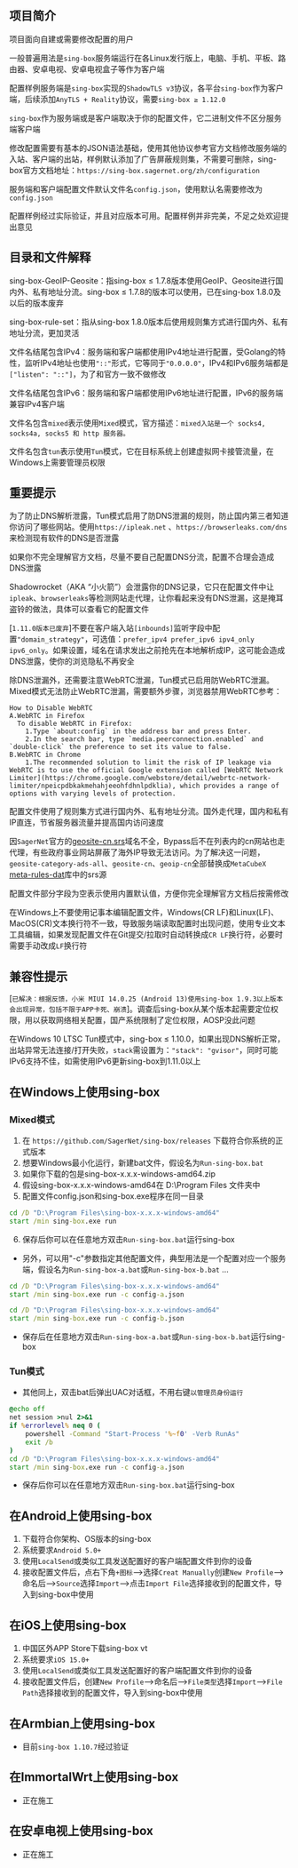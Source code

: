 ## 项目简介

项目面向自建或需要修改配置的用户

一般普遍用法是`sing-box`服务端运行在各Linux发行版上，电脑、手机、平板、路由器、安卓电视、安卓电视盒子等作为客户端

配置样例服务端是`sing-box`实现的`ShadowTLS v3`协议，各平台`sing-box`作为客户端，后续添加`AnyTLS + Reality`协议，需要`sing-box ≥ 1.12.0`

`sing-box`作为服务端或是客户端取决于你的配置文件，它二进制文件不区分服务端客户端

修改配置需要有基本的JSON语法基础，使用其他协议参考官方文档修改服务端的入站、客户端的出站，样例默认添加了广告屏蔽规则集，不需要可删除，sing-box官方文档地址：`https://sing-box.sagernet.org/zh/configuration`

服务端和客户端配置文件默认文件名`config.json`，使用默认名需要修改为`config.json`

配置样例经过实际验证，并且对应版本可用。配置样例并非完美，不足之处欢迎提出意见




  ## 目录和文件解释

sing-box-GeoIP-Geosite：指sing-box ≤ 1.7.8版本使用GeoIP、Geosite进行国内外、私有地址分流。sing-box ≤ 1.7.8的版本可以使用，已在sing-box 1.8.0及以后的版本废弃

sing-box-rule-set：指从sing-box 1.8.0版本后使用规则集方式进行国内外、私有地址分流，更加灵活

文件名结尾包含IPv4：服务端和客户端都使用IPv4地址进行配置，受Golang的特性，监听IPv4地址也使用`"::"`形式，它等同于`"0.0.0.0"`，IPv4和IPv6服务端都是`["listen": "::"]`，为了和官方一致不做修改

文件名结尾包含IPv6：服务端和客户端都使用IPv6地址进行配置，IPv6的服务端兼容IPv4客户端

文件名包含`mixed`表示使用`Mixed`模式，官方描述：`mixed入站是一个 socks4, socks4a, socks5 和 http 服务器。`

文件名包含`tun`表示使用`Tun`模式，它在目标系统上创建虚拟网卡接管流量，在Windows上需要管理员权限



  ## 重要提示

为了防止DNS解析泄露，Tun模式启用了防DNS泄漏的规则，防止国内第三者知道你访问了哪些网站。使用`https://ipleak.net` 、`https://browserleaks.com/dns` 来检测现有软件的DNS是否泄露

如果你不完全理解官方文档，尽量不要自己配置DNS分流，配置不合理会造成DNS泄露

Shadowrocket（AKA “小火箭”）会泄露你的DNS记录，它只在配置文件中让`ipleak`、`browserleaks`等检测网站走代理，让你看起来没有DNS泄漏，这是掩耳盗铃的做法，具体可以查看它的配置文件

[`1.11.0版本已废弃`]不要在客户端入站`[inbounds]`监听字段中配置`"domain_strategy"`，可选值：`prefer_ipv4 prefer_ipv6 ipv4_only ipv6_only`。如果设置，域名在请求发出之前抢先在本地解析成IP，这可能会造成DNS泄露，使你的浏览隐私不再安全

除DNS泄漏外，还需要注意WebRTC泄漏，Tun模式已启用防WebRTC泄漏。Mixed模式无法防止WebRTC泄漏，需要额外步骤，浏览器禁用WebRTC参考：

  ```
How to Disable WebRTC
  A.WebRTC in Firefox
    To disable WebRTC in Firefox:
      1.Type `about:config` in the address bar and press Enter.
      2.In the search bar, type `media.peerconnection.enabled` and `double-click` the preference to set its value to false.
  B.WebRTC in Chrome
      1.The recommended solution to limit the risk of IP leakage via WebRTC is to use the official Google extension called [WebRTC Network Limiter](https://chrome.google.com/webstore/detail/webrtc-network-limiter/npeicpdbkakmehahjeeohfdhnlpdklia), which provides a range of options with varying levels of protection.
  ```

配置文件使用了规则集方式进行国内外、私有地址分流。国外走代理，国内和私有IP直连，节省服务器流量并提高国内访问速度

因`SagerNet`官方的[geosite-cn.srs](https://raw.githubusercontent.com/SagerNet/sing-geosite/refs/heads/rule-set/geosite-cn.srs)域名不全，Bypass后不在列表内的cn网站也走代理，有些政府事业网站屏蔽了海外IP导致无法访问。为了解决这一问题，`geosite-category-ads-all`、`geosite-cn`、`geoip-cn`全部替换成`MetaCubeX` [meta-rules-dat](https://github.com/MetaCubeX/meta-rules-dat/tree/sing)库中的srs源

配置文件部分字段为空表示使用内置默认值，方便你完全理解官方文档后按需修改

在Windows上不要使用记事本编辑配置文件，Windows(CR LF)和Linux(LF)、MacOS(CR)文本换行符不一致，导致服务端读取配置时出现问题，使用专业文本工具编辑，如果发现配置文件在Git提交/拉取时自动转换成`CR LF`换行符，必要时需要手动改成`LF`换行符



## 兼容性提示

[`已解决：根据反馈，小米 MIUI 14.0.25 (Android 13)使用sing-box 1.9.3以上版本会出现异常，包括不限于APP卡死、崩溃`]。调查后sing-box从某个版本起需要定位权限，用以获取网络相关配置，国产系统限制了定位权限，AOSP没此问题

在Windows 10 LTSC Tun模式中，sing-box ≤ 1.10.0，如果出现DNS解析正常，出站异常无法连接/打开失败，`stack`需设置为：`"stack": "gvisor"`，同时可能IPv6支持不佳，如需使用IPv6更新sing-box到1.11.0以上



## 在Windows上使用sing-box

### Mixed模式

1. 在 `https://github.com/SagerNet/sing-box/releases` 下载符合你系统的正式版本
2. 想要Windows最小化运行，新建bat文件，假设名为`Run-sing-box.bat`
3. 如果你下载的包是sing-box-x.x.x-windows-amd64.zip
4. 假设sing-box-x.x.x-windows-amd64在 D:\Program Files 文件夹中
5. 配置文件config.json和sing-box.exe程序在同一目录

```bat
cd /D "D:\Program Files\sing-box-x.x.x-windows-amd64"
start /min sing-box.exe run
```

6. 保存后你可以在任意地方双击`Run-sing-box.bat`运行sing-box

* 另外，可以用"-c"参数指定其他配置文件，典型用法是一个配置对应一个服务端，假设名为`Run-sing-box-a.bat`或`Run-sing-box-b.bat` ...

```bat
cd /D "D:\Program Files\sing-box-x.x.x-windows-amd64"
start /min sing-box.exe run -c config-a.json
```

```bat
cd /D "D:\Program Files\sing-box-x.x.x-windows-amd64"
start /min sing-box.exe run -c config-b.json
```

* 保存后在任意地方双击`Run-sing-box-a.bat`或`Run-sing-box-b.bat`运行sing-box

### Tun模式

* 其他同上，双击bat后弹出UAC对话框，不用右键`以管理员身份运行`

```bat
@echo off
net session >nul 2>&1
if %errorlevel% neq 0 (
    powershell -Command "Start-Process '%~f0' -Verb RunAs"
    exit /b
)
cd /D "D:\Program Files\sing-box-x.x.x-windows-amd64"
start /min sing-box.exe run -c config-a.json
```

* 保存后你可以在任意地方双击`Run-sing-box.bat`运行sing-box



## 在Android上使用sing-box

1. 下载符合你架构、OS版本的sing-box
2. 系统要求`Android 5.0+`
3. 使用`LocalSend`或类似工具发送配置好的客户端配置文件到你的设备
4. 接收配置文件后，点右下角`+图标`-->选择`Creat Manually`创建`New Profile`-->命名后-->`Source`选择`Import`-->点击`Import File`选择接收到的配置文件，导入到sing-box中使用



## 在iOS上使用sing-box

1. 中国区外APP Store下载sing-box vt
2. 系统要求`iOS 15.0+`
3. 使用`LocalSend`或类似工具发送配置好的客户端配置文件到你的设备
4. 接收配置文件后，创建`New Profile`-->命名后-->`File类型`选择`Import`-->`File Path`选择接收到的配置文件，导入到sing-box中使用



## 在Armbian上使用sing-box

* 目前`sing-box 1.10.7`经过验证



## 在ImmortalWrt上使用sing-box

* 正在施工



## 在安卓电视上使用sing-box

* 正在施工
